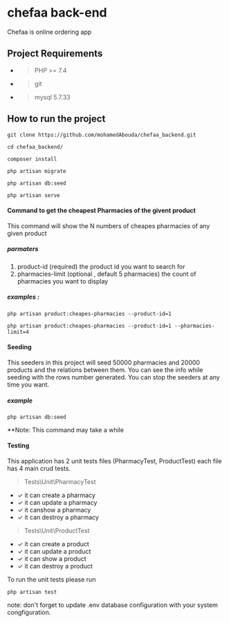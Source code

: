 
# chefaa back-end
Chefaa is online ordering app
## Project Requirements

- > PHP >= 7.4
- > git
- > mysql 5.7.33

## How to run the project
    git clone https://github.com/mohamedAbouda/chefaa_backend.git

	cd chefaa_backend/

    composer install

    php artisan migrate

	php artisan db:seed

	php artisan serve

#### Command to get the cheapest Pharmacies of the givent product
This command will show the N numbers of cheapes pharmacies of any given product
##### parmaters

 1. product-id (required) the product id you want to search for
 2. pharmacies-limit (optional , default 5 pharmacies) the count of pharmacies you want to display

##### examples :

    php artisan product:cheapes-pharmacies --product-id=1

    php artisan product:cheapes-pharmacies --product-id=1 --pharmacies-limit=4
    
#### Seeding
This seeders in this project will seed 50000 pharmacies and 20000 products and the relations between them.
You can see the info while seeding with the rows number generated.
You can stop the seeders at any time you want.
##### example

    php artisan db:seed
**Note: This command may take a while 

#### Testing
This application has 2 unit tests files (PharmacyTest, ProductTest) each file has 4 main crud tests.

>  Tests\Unit\PharmacyTest


 - ✓ it can create a pharmacy
 - ✓ it can update a pharmacy
 - ✓ it canshow a pharmacy
 - ✓ it can destroy a pharmacy


>    Tests\Unit\ProductTest


 - ✓ it can create a product
 - ✓ it can update a product
 - ✓ it can show a product
 - ✓ it can destroy a product

To run the unit tests please run

    php artisan test
note: don't forget to update .env database configuration with your system congfiguration.

